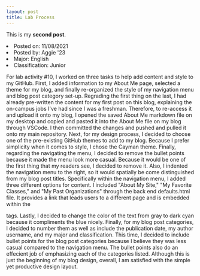 ```yaml
---
layout: post
title: Lab Process
---
```


This is my **second post**.
<li>Posted on: 11/08/2021</li>
<li>Posted by: Aggie '23</li>
<li>Major: English</li>
<li>Classification: Junior</li>

For lab activity #10, I worked on three tasks to help add content and style to my GitHub. First, I added information to my About Me page, selected a theme for my blog, and finally re-organized the style of my navigation menu and blog post category set-up. Regrading the first thing on the last, I had already pre-written the content for my first post on this blog, explaining the on-campus jobs I've had since I was a freshman. Therefore, to re-access it and upload it onto my blog, I opened the saved About Me markdown file on my desktop and copied and pasted it into the About Me file on my blog through VSCode. I then committed the changes and pushed and pulled it onto my main repository. Next, for my design process, I decided to choose one of the pre-existing GitHub themes to add to my blog. Because I prefer simplicity when it comes to style, I chose the Cayman theme. Finally, regarding the navigating the menu, I decided to remove the bullet points because it made the menu look more casual. Because it would be one of the first thing that my readers see, I decided to remove it. Also, I indented the navigation menu to the right, so it would spatially be come distinguished from my blog post titles. Specifically within the navigation menu, I added three different options for content. I included "About My Site," "My Favorite Classes," and "My Past Organizations" through the back end defaults.html file. It provides a link that leads users to a different page and is embedded within the <nav> tags. Lastly, I decided to change the color of the text from gray to dark cyan because it compliments the blue nicely. Finally, for my blog post categories, I decided to number them as well as include the publication date, my author username, and my major and classification. This time, I decided to include bullet points for the blog post categories because I believe they was less casual compared to the navigation menu. The bullet points also do an effecient job of emphasizing each of the categories listed. Although this is just the beginning of my blog design, overall, I am satisfied with the simple yet productive design layout.
